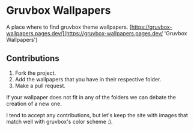 # Gruvbox Wallpapers
A place where to find gruvbox theme wallpapers.
[https://gruvbox-wallpapers.pages.dev/](https://gruvbox-wallpapers.pages.dev/ 'Gruvbox Wallpapers')
## Contributions

1. Fork the project.
2. Add the wallpapers that you have in their respective folder.
3. Make a pull request.

If your wallpaper does not fit in any of the folders we can debate the creation of a new one.

I tend to accept any contributions, but let's keep the site with images that match well with gruvbox's color scheme :).
